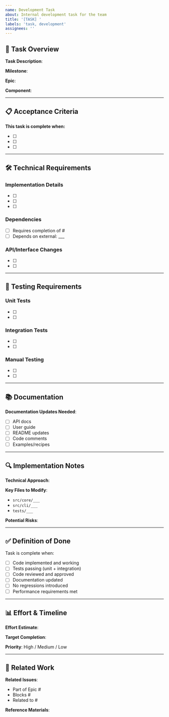 ```yaml
---
name: Development Task
about: Internal development task for the team
title: '[TASK] '
labels: 'task, development'
assignees: ''
---
```


## 🎯 Task Overview

**Task Description**: <!-- What needs to be done -->

**Milestone**: <!-- M0, M1, M2, etc. -->

**Epic**: <!-- Link to parent epic if applicable -->

**Component**: <!-- CLI, Core, Addons, etc. -->

---

## 📋 Acceptance Criteria

**This task is complete when:**
- [ ] <!-- Specific, measurable criteria -->
- [ ]
- [ ]

---

## 🛠️ Technical Requirements

### Implementation Details
- [ ] <!-- What needs to be built -->
- [ ]
- [ ]

### Dependencies
- [ ] Requires completion of #
- [ ] Depends on external: ___

### API/Interface Changes
- [ ] <!-- Any new APIs or interface changes -->
- [ ]

---

## 🧪 Testing Requirements

### Unit Tests
- [ ] <!-- What needs unit testing -->
- [ ]

### Integration Tests
- [ ] <!-- What needs integration testing -->
- [ ]

### Manual Testing
- [ ] <!-- Manual test scenarios -->
- [ ]

---

## 📚 Documentation

**Documentation Updates Needed**:
- [ ] API docs
- [ ] User guide
- [ ] README updates
- [ ] Code comments
- [ ] Examples/recipes

---

## 🔍 Implementation Notes

**Technical Approach**:
<!-- High-level approach to implementation -->

**Key Files to Modify**:
- `src/core/___`
- `src/cli/___`
- `tests/___`

**Potential Risks**:
<!-- Any risks or challenges anticipated -->

---

## ✅ Definition of Done

Task is complete when:
- [ ] Code implemented and working
- [ ] Tests passing (unit + integration)
- [ ] Code reviewed and approved
- [ ] Documentation updated
- [ ] No regressions introduced
- [ ] Performance requirements met

---

## 📊 Effort & Timeline

**Effort Estimate**: <!-- Hours or story points -->

**Target Completion**: <!-- Date -->

**Priority**: High / Medium / Low

---

## 🔗 Related Work

**Related Issues**:
- Part of Epic #
- Blocks #
- Related to #

**Reference Materials**:
<!-- Links to specs, designs, or other reference materials -->